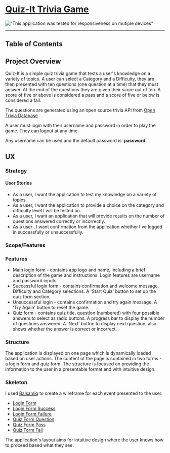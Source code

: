 # [Quiz-It Trivia Game](https://seamusmacg.github.io/quiz-it)

!["This application was tested for responsiveness on mutiple devices"](https://github.com/seamusmacg/quiz-it/blob/master/images/quiz-it-mockup.PNG)

---

## Table of Contents

## Project Overview
Quiz-It is a simple quiz trivia game that tests a user's knowledge on a variety of topics. A user can select a Category and a Difficulty, they are then presented with ten questions (one question at a time) that they must answer. At the end of the questions they are given their score out of ten. A score of five or above is considered a pass and a score of five or below is considered a fail. 

The questions are generated using an open source trivia API from [Open Trivia Database](https://opentdb.com/api_config.php)

A user must login with their username and password in order to play the game. They can logout at any time.

Any username can be used and the default password is: **password**

## UX

### Strategy

#### User Stories
- As a user, I want the application to test my knowledge on a variety of topics.
- As a user, I want the application to provide a choice on the category and difficulty level I will be tested on. 
- As a user, I want an application that will provide results on the number of questions answered correctly or incorrectly. 
- As a user , I want confirmation from the application whether I've logged in successfully or unsuccessfully. 

### Scope/Features 

### Features
- Main login form - contains app logo and name, including a brief description of the game and instructions. Login features are username and password inputs.   
- Successful login form - contains confirmation and welcome message, Difficulty and Category selections. A 'Start Quiz' button to set up the quiz form section.  
- Unsuccessful login - contains confirmation and try again message.  A 'Try Again' button to reset the game. 
- Quiz form - contains quiz title, question (numbered) with four possible answers to select as radio buttons. A progress bar to display the number of questions answered. A 'Next' button to display next question, also shows whether the answer is correct or incorrect. 

### Structure 
The application is displayed on one page which is dynamically loaded based on user actions. The content of the page is contained in two forms - a login form and quiz form. The structure is focused on providing the information to the user in a presentable format and with intuitive design. 

### Skeleton

I used [Balsamiq](https://balsamiq.com) to create a wireframe for each event presented to the user. 

- [Login Form](https://github.com/seamusmacg/quiz-it/blob/master/images/login-wireframe.png)
- [Login Form Success](https://github.com/seamusmacg/quiz-it/blob/master/images/login-success-wireframe.png)
- [Login Form Failure](https://github.com/seamusmacg/quiz-it/blob/master/images/login-failure-wireframe.png)
- [Quiz Form Question](https://github.com/seamusmacg/quiz-it/blob/master/images/question-wireframe.png)
- [Quiz Form Pass](https://github.com/seamusmacg/quiz-it/blob/master/images/quiz-pass-wireframe.png)
- [Quiz Form Fail](https://github.com/seamusmacg/quiz-it/blob/master/images/quiz-fail-wireframe.png)

The application's layout aims for intuitive design where the user knows how to proceed based what they see. 
